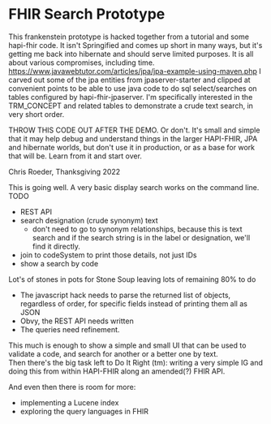 # FHIR Search Prototype
This frankenstein prototype is hacked together from a tutorial and some hapi-fhir code. It isn't Springified and comes up short in many ways, but it's getting me back into hibernate and should serve limited purposes. It is all about various compromises, including time.
https://www.javawebtutor.com/articles/jpa/jpa-example-using-maven.php
I carved out some of the jpa entities from jpaserver-starter and clipped at convenient points to be able to use java code to do sql select/searches on tables configured by hapi-fhir-jpaserver.
I'm specifically interested in the TRM_CONCEPT and related tables to demonstrate a crude text search, in very short order.

THROW THIS CODE OUT AFTER THE DEMO. Or don't. It's small and simple that it may help debug and understand things in the larger HAPI-FHIR, JPA and hibernate worlds, but don't use it in production, or as a base for work that will be.  Learn from it and start over. 

Chris Roeder, Thanksgiving 2022


This is going well. A very basic display search works on the command line. 
TODO
- REST API
- search designation (crude synonym) text
  - don't need to go to synonym relationships, because this is text search and if the search string is in the label or designation, we'll find it directly.
- join to codeSystem to print those details, not just IDs
- show a search by code

Lot's of stones in pots for Stone Soup leaving lots of remaining 80% to do
- The javascript hack needs to parse the returned list of objects, regardless of order, for specific fields instead of printing them all as JSON
- Obvy, the REST API needs written
- The queries need refinement.

This much is enough to show a simple and small UI that can be used to validate a code, and search for another or a better one by text.
<br>Then there's the big task left to Do It Right (tm): writing a very simple IG and doing this from within HAPI-FHIR along an amended(?) FHIR API.

And even then there is room for more: 
- implementing a Lucene index
- exploring the query languages in FHIR


